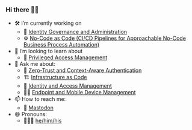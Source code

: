 ### Hi there 👋🏼

- 🛠️ I’m currently working on
  - 📒 [Identity Governance and Administration](https://www.okta.com/identity-101/identity-governance/)
  - ⚙️ [No-Code as Code (CI/CD Pipelines for Approachable No-Code Business Process Automation)](https://www.nocode.tech/what-is-no-code)
- 🤔 I’m looking to learn about
  - 🔏 [Privileged Access Management](https://www.okta.com/identity-101/how-to-set-up-privileged-access-management/)
- 💬 Ask me about:
  - 🛃 [Zero-Trust and Context-Aware Authentication](https://www.okta.com/identity-101/building-zero-trust-networks/)
  - 🏗️ [Infrastructure as Code](https://learn.hashicorp.com/tutorials/terraform/infrastructure-as-code)
  - 👥 [Identity and Access Management](https://www.okta.com/identity-101/identity-and-access-management/)
  - 👩‍💻 [Endpoint and Mobile Device Management](https://support.apple.com/guide/deployment-reference-macos/welcome/web)
- 📫 How to reach me:
  - 🐘 [Mastodon](https://infosec.exchange/@lucas)
- 😄 Pronouns:
  - 🧔🏻‍♂️ [he/him/his](https://www.mypronouns.org/he-him)
